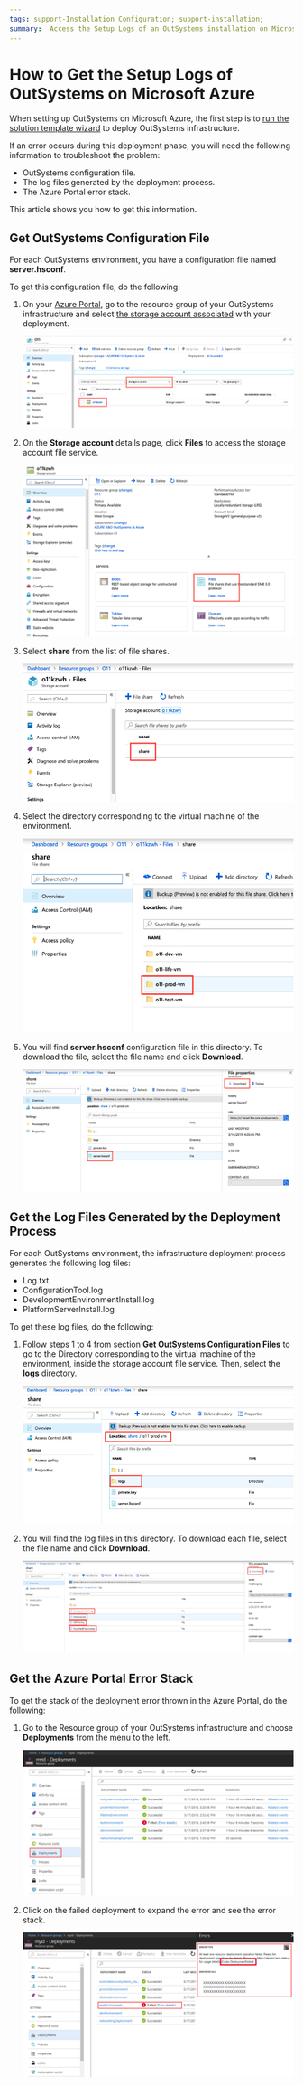 ```yaml
---
tags: support-Installation_Configuration; support-installation;
summary:  Access the Setup Logs of an OutSystems installation on Microsoft Azure.
---
```


# How to Get the Setup Logs of OutSystems on Microsoft Azure

When setting up OutSystems on Microsoft Azure, the first step is to [run the solution template wizard](set-up-platform.md#run-the-solution-template-wizard "Set Up OutSystems on Microsoft Azure") to deploy OutSystems infrastructure.

If an error occurs during this deployment phase, you will need the following information to troubleshoot the problem:

* OutSystems configuration file.
* The log files generated by the deployment process.
* The Azure Portal error stack.

This article shows you how to get this information.

## Get OutSystems Configuration File

For each OutSystems environment, you have a configuration file named **server.hsconf**.

To get this configuration file, do the following:

1. On your [Azure Portal](https://portal.azure.com), go to the resource group of your OutSystems infrastructure and select [the storage account associated](quick-reference.md#storage-accounts "Quick Reference for OutSystems on Microsoft Azure") with your deployment.

    ![Resource overview](images/Logs-Azure-1.png)

1. On the **Storage account** details page, click **Files** to access the storage account file service.

    ![Files](images/Logs-Azure-2.png)  

1. Select **share** from the list of file shares.

    ![Share](images/Logs-Azure-3.png)  

1. Select the directory corresponding to the virtual machine of the environment.

    ![Directory in File service](images/Logs-Azure-4.png)  

1. You will find **server.hsconf** configuration file in this directory. To download the file, select the file name and click **Download**.

    ![Accessing server.hsconf](images/Logs-Azure-8.png)

## Get the Log Files Generated by the Deployment Process

For each OutSystems environment, the infrastructure deployment process generates the following log files:

* Log.txt
* ConfigurationTool.log
* DevelopmentEnvironmentInstall.log
* PlatformServerInstall.log

To get these log files, do the following:

1. Follow steps 1 to 4 from section  **Get OutSystems Configuration Files** to go to the Directory corresponding to the virtual machine of the environment, inside the storage account file service. Then, select the **logs** directory.

    ![Logs in File service](images/Logs-Azure-9.png)  

1. You will find the log files in this directory. To download each file, select the file name and click **Download**.

    ![Downloading the logs](images/Logs-Azure-6.png)

## Get the Azure Portal Error Stack

To get the stack of the deployment error thrown in the Azure Portal, do the following:

1. Go to the Resource group of your OutSystems infrastructure and choose **Deployments** from the menu to the left.

    ![Deployments section](images/Logs-Azure-7.png)

1. Click on the failed deployment to expand the error and see the error stack.

    ![Error details](images/Logs-Azure-10.png)
